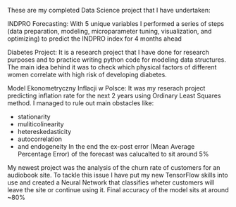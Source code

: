 These are my completed Data Science project that I have undertaken:



INDPRO Forecasting:
  With 5 unique variables I performed a series of steps (data preparation, modeling, microparameter tuning, visualization, and optimizing) to predict the INDPRO index for 4 months ahead



Diabetes Project:
  It is a research project that I have done for research purposes and to practice writing python code for modeling data structures.
  The main idea behind it was to check which physical factors of different women correlate with high risk of developing diabetes.

Model Ekonometryczny Inflacji w Polsce:
  It was my reserach project predicting inflation rate for the next 2 years using Ordinary Least Squares method. I managed to rule out main obstacles like:
  - stationarity
  - muliticolinearity
  - hetereskedasticity
  - autocorrelation
  - and endogeneity
  In the end the ex-post error (Mean Average Percentage Error) of the forecast was calucalted to sit around 5%

My newest project was the analysis of the churn rate of customers for an audiobook site. To tackle this issue I have put my new TensorFlow skills into use and created a Neural Network that classifies 
wheter customers will leave the site or continue using it. Final accuracy of the model sits at around ~80%
